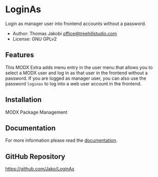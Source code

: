 # LoginAs

Login as manager user into frontend accounts without a password.

- Author: Thomas Jakobi <office@treehillstudio.com>
- License: GNU GPLv2

## Features

This MODX Extra adds menu entry in the user menu that allows you to select a
MODX user and log in as that user in the frontend without a password. If you are
logged as manager user, you can also use the password `loginas` to log into a
web user account in the frontend.

## Installation

MODX Package Management

## Documentation

For more information please read the [documentation](https://jako.github.io/LoginAs/).

## GitHub Repository

https://github.com/Jako/LoginAs
